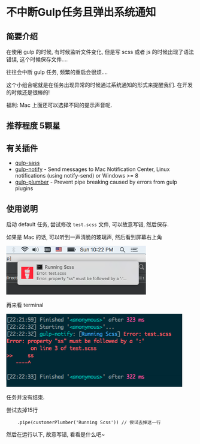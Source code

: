 # 不中断Gulp任务且弹出系统通知

## 简要介绍

在使用 gulp 的时候, 有时候监听文件变化, 但是写 scss 或者 js 的时候出现了语法错误, 这个时候保存文件....

往往会中断 gulp 任务, 频繁的重启会很烦....

这个小组合呢就是在任务出现异常的时候通过系统通知的形式来提醒我们. 在开发的时候还是很棒的!

福利: Mac 上面还可以选择不同的提示声音呢.

## 推荐程度 5颗星

## 有关插件

+ [gulp-sass](https://github.com/dlmanning/gulp-sass)
+ [gulp-notify](https://github.com/mikaelbr/gulp-notify) - Send messages to Mac Notification Center, Linux notifications (using notify-send) or Windows >= 8
+ [gulp-plumber](https://github.com/floatdrop/gulp-plumber) - Prevent pipe breaking caused by errors from gulp plugins

## 使用说明

启动 default 任务, 尝试修改 `test.scss` 文件, 可以故意写错, 然后保存.

如果是 Mac 的话, 可以听到一声清脆的玻璃声, 然后看到屏幕右上角

![notify.png](./notify.png)

再来看 terminal

![terminal.png](./terminal.png)

任务并没有结束.

尝试去掉15行

```
    .pipe(customerPlumber('Running Scss')) // 尝试去掉这一行
```

然后在运行以下, 故意写错, 看看是什么吧~